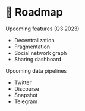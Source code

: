 # 🚀 Roadmap

Upcoming features (Q3 2023)

* Decentralization&#x20;
* Fragmentation
* Social network graph
* Sharing dashboard

Upcoming data pipelines

* Twitter
* Discourse&#x20;
* Snapshot
* Telegram



